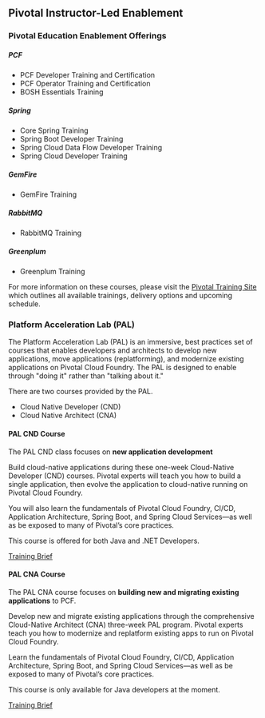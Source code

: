 ## Pivotal Instructor-Led Enablement

### Pivotal Education Enablement Offerings
##### PCF
- PCF Developer Training and Certification
- PCF Operator Training and Certification
- BOSH Essentials Training

##### Spring
- Core Spring Training
- Spring Boot Developer Training
- Spring Cloud Data Flow Developer Training
- Spring Cloud Developer Training

##### GemFire
- GemFire Training

##### RabbitMQ
- RabbitMQ Training

##### Greenplum
- Greenplum Training

For more information on these courses, please visit the [Pivotal Training Site](https://pivotal.io/training) which outlines all available trainings, delivery options and upcoming schedule.

### Platform Acceleration Lab (PAL)
The Platform Acceleration Lab (PAL) is an immersive, best practices set of courses that enables developers and architects to develop new applications, move applications (replatforming), and modernize existing applications on Pivotal Cloud Foundry. The PAL is designed to enable through "doing it" rather than "talking about it."

There are two courses provided by the PAL.
- Cloud Native Developer (CND)
- Cloud Native Architect (CNA)

#### PAL CND Course
The PAL CND class focuses on **new application development**

Build cloud-native applications during these one-week Cloud-Native Developer (CND) courses. Pivotal experts will teach you how to build a single application, then evolve the application to cloud-native running on Pivotal Cloud Foundry.

You will also learn the fundamentals of Pivotal Cloud Foundry, CI/CD, Application Architecture, Spring Boot, and Spring Cloud Services—as well as be exposed to many of Pivotal’s core practices.

This course is offered for both Java and .NET Developers.

[Training Brief](resources/Cloud-Native-Developer-Java.pdf)

#### PAL CNA Course
The PAL CNA course focuses on **building new and migrating existing applications** to PCF.

Develop new and migrate existing applications through the comprehensive Cloud-Native Architect (CNA) three-week PAL program. Pivotal experts teach you how to modernize and replatform existing apps to run on Pivotal Cloud Foundry.

Learn the fundamentals of Pivotal Cloud Foundry, CI/CD, Application Architecture, Spring Boot, and Spring Cloud Services—as well as be exposed to many of Pivotal’s core practices.

This course is only available for Java developers at the moment.

[Training Brief](resources/Cloud-Native-Architect-Java.pdf)
